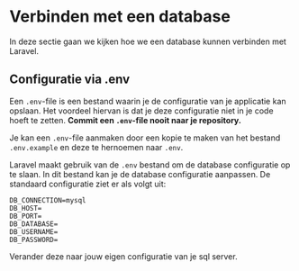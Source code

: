 # Verbinden met een database

In deze sectie gaan we kijken hoe we een database kunnen verbinden met Laravel. 

## Configuratie via .env

Een `.env`-file is een bestand waarin je de configuratie van je applicatie kan opslaan. Het voordeel hiervan is dat je deze configuratie niet in je code hoeft te zetten.
**Commit een `.env`-file nooit naar je repository.** 

Je kan een `.env`-file aanmaken door een kopie te maken van het bestand `.env.example` en deze te hernoemen naar `.env`.

Laravel maakt gebruik van de `.env` bestand om de database configuratie op te slaan. 
In dit bestand kan je de database configuratie aanpassen. De standaard configuratie ziet er als volgt uit:

``` env
DB_CONNECTION=mysql
DB_HOST=
DB_PORT=
DB_DATABASE=
DB_USERNAME=
DB_PASSWORD=
```

Verander deze naar jouw eigen configuratie van je sql server.
